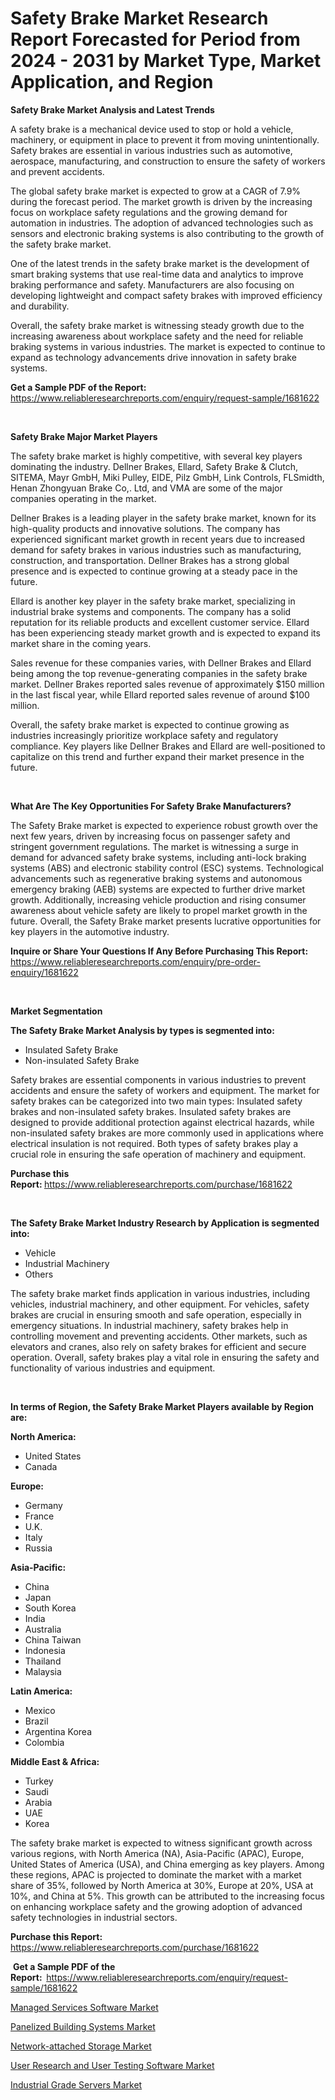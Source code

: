 <p><h1>Safety Brake Market Research Report Forecasted for Period from 2024 -  2031 by Market Type, Market Application, and Region</h1></p><p><strong>Safety Brake Market Analysis and Latest Trends</strong></p>
<p><p>A safety brake is a mechanical device used to stop or hold a vehicle, machinery, or equipment in place to prevent it from moving unintentionally. Safety brakes are essential in various industries such as automotive, aerospace, manufacturing, and construction to ensure the safety of workers and prevent accidents.</p><p>The global safety brake market is expected to grow at a CAGR of 7.9% during the forecast period. The market growth is driven by the increasing focus on workplace safety regulations and the growing demand for automation in industries. The adoption of advanced technologies such as sensors and electronic braking systems is also contributing to the growth of the safety brake market.</p><p>One of the latest trends in the safety brake market is the development of smart braking systems that use real-time data and analytics to improve braking performance and safety. Manufacturers are also focusing on developing lightweight and compact safety brakes with improved efficiency and durability.</p><p>Overall, the safety brake market is witnessing steady growth due to the increasing awareness about workplace safety and the need for reliable braking systems in various industries. The market is expected to continue to expand as technology advancements drive innovation in safety brake systems.</p></p>
<p><strong>Get a Sample PDF of the Report:&nbsp;</strong> <a href="https://www.reliableresearchreports.com/enquiry/request-sample/1681622">https://www.reliableresearchreports.com/enquiry/request-sample/1681622</a></p>
<p>&nbsp;</p>
<p><strong>Safety Brake Major Market Players</strong></p>
<p><p>The safety brake market is highly competitive, with several key players dominating the industry. Dellner Brakes, Ellard, Safety Brake & Clutch, SITEMA, Mayr GmbH, Miki Pulley, EIDE, Pilz GmbH, Link Controls, FLSmidth, Henan Zhongyuan Brake Co,. Ltd, and VMA are some of the major companies operating in the market.</p><p>Dellner Brakes is a leading player in the safety brake market, known for its high-quality products and innovative solutions. The company has experienced significant market growth in recent years due to increased demand for safety brakes in various industries such as manufacturing, construction, and transportation. Dellner Brakes has a strong global presence and is expected to continue growing at a steady pace in the future.</p><p>Ellard is another key player in the safety brake market, specializing in industrial brake systems and components. The company has a solid reputation for its reliable products and excellent customer service. Ellard has been experiencing steady market growth and is expected to expand its market share in the coming years.</p><p>Sales revenue for these companies varies, with Dellner Brakes and Ellard being among the top revenue-generating companies in the safety brake market. Dellner Brakes reported sales revenue of approximately $150 million in the last fiscal year, while Ellard reported sales revenue of around $100 million.</p><p>Overall, the safety brake market is expected to continue growing as industries increasingly prioritize workplace safety and regulatory compliance. Key players like Dellner Brakes and Ellard are well-positioned to capitalize on this trend and further expand their market presence in the future.</p></p>
<p>&nbsp;</p>
<p><strong>What Are The Key Opportunities For Safety Brake Manufacturers?</strong></p>
<p><p>The Safety Brake market is expected to experience robust growth over the next few years, driven by increasing focus on passenger safety and stringent government regulations. The market is witnessing a surge in demand for advanced safety brake systems, including anti-lock braking systems (ABS) and electronic stability control (ESC) systems. Technological advancements such as regenerative braking systems and autonomous emergency braking (AEB) systems are expected to further drive market growth. Additionally, increasing vehicle production and rising consumer awareness about vehicle safety are likely to propel market growth in the future. Overall, the Safety Brake market presents lucrative opportunities for key players in the automotive industry.</p></p>
<p><strong>Inquire or Share Your Questions If Any Before Purchasing This Report:</strong> <a href="https://www.reliableresearchreports.com/enquiry/pre-order-enquiry/1681622">https://www.reliableresearchreports.com/enquiry/pre-order-enquiry/1681622</a></p>
<p>&nbsp;</p>
<p><strong>Market Segmentation</strong></p>
<p><strong>The Safety Brake Market Analysis by types is segmented into:</strong></p>
<p><ul><li>Insulated Safety Brake</li><li>Non-insulated Safety Brake</li></ul></p>
<p><p>Safety brakes are essential components in various industries to prevent accidents and ensure the safety of workers and equipment. The market for safety brakes can be categorized into two main types: Insulated safety brakes and non-insulated safety brakes. Insulated safety brakes are designed to provide additional protection against electrical hazards, while non-insulated safety brakes are more commonly used in applications where electrical insulation is not required. Both types of safety brakes play a crucial role in ensuring the safe operation of machinery and equipment.</p></p>
<p><strong>Purchase this Report:&nbsp;</strong><a href="https://www.reliableresearchreports.com/purchase/1681622">https://www.reliableresearchreports.com/purchase/1681622</a></p>
<p>&nbsp;</p>
<p><strong>The Safety Brake Market Industry Research by Application is segmented into:</strong></p>
<p><ul><li>Vehicle</li><li>Industrial Machinery</li><li>Others</li></ul></p>
<p><p>The safety brake market finds application in various industries, including vehicles, industrial machinery, and other equipment. For vehicles, safety brakes are crucial in ensuring smooth and safe operation, especially in emergency situations. In industrial machinery, safety brakes help in controlling movement and preventing accidents. Other markets, such as elevators and cranes, also rely on safety brakes for efficient and secure operation. Overall, safety brakes play a vital role in ensuring the safety and functionality of various industries and equipment.</p></p>
<p>&nbsp;</p>
<p><strong>In terms of Region, the Safety Brake Market Players available by Region are:</strong></p>
<p>
    <p> <strong> North America: </strong>
        <ul>
            <li>United States</li>
            <li>Canada</li>
        </ul>
        </p> 
    <p> <strong> Europe: </strong>
        <ul>
            <li>Germany</li>
            <li>France</li>
            <li>U.K.</li>
            <li>Italy</li>
            <li>Russia</li>
        </ul>
        </p> 
    <p> <strong> Asia-Pacific: </strong>
        <ul>
            <li>China</li>
            <li>Japan</li>
            <li>South Korea</li>
            <li>India</li>
            <li>Australia</li>
            <li>China Taiwan</li>
            <li>Indonesia</li>
            <li>Thailand</li>
            <li>Malaysia</li>
        </ul>
        </p> 
    <p> <strong> Latin America: </strong>
        <ul>
            <li>Mexico</li>
            <li>Brazil</li>
            <li>Argentina Korea</li>
            <li>Colombia</li>
        </ul>
        </p> 
    <p> <strong> Middle East & Africa: </strong>
        <ul>
            <li>Turkey</li>
            <li>Saudi</li>
            <li>Arabia</li>
            <li>UAE</li>
            <li>Korea</li>
        </ul>
    </p>
    </p>
<p><p>The safety brake market is expected to witness significant growth across various regions, with North America (NA), Asia-Pacific (APAC), Europe, United States of America (USA), and China emerging as key players. Among these regions, APAC is projected to dominate the market with a market share of 35%, followed by North America at 30%, Europe at 20%, USA at 10%, and China at 5%. This growth can be attributed to the increasing focus on enhancing workplace safety and the growing adoption of advanced safety technologies in industrial sectors.</p></p>
<p><strong>Purchase this Report: </strong><a href="https://www.reliableresearchreports.com/purchase/1681622">https://www.reliableresearchreports.com/purchase/1681622</a></p>
<p>&nbsp;<strong>Get a Sample PDF of the Report:&nbsp;&nbsp;</strong><a href="https://www.reliableresearchreports.com/enquiry/request-sample/1681622">https://www.reliableresearchreports.com/enquiry/request-sample/1681622</a></p>
<p><strong></strong></p>
<p><p><a href="https://medium.com/@lauryframi644/managed-services-software-market-trends-and-market-analysis-forecasted-for-period-2024-2031-fc82b5978c0d">Managed Services Software Market</a></p><p><a href="https://medium.com/@malcomw102036/panelized-building-systems-market-furnishes-information-on-market-share-market-trends-and-market-e857c9ccc798">Panelized Building Systems Market</a></p><p><a href="https://github.com/kathiaseamanalvaradovlprc2h/Market-Research-Report-List-1/blob/main/network-attached-storage-market.md">Network-attached Storage Market</a></p><p><a href="https://medium.com/@lauryframi644/user-research-and-user-testing-software-market-competitive-analysis-market-trends-and-forecast-to-533c478f379e">User Research and User Testing Software Market</a></p><p><a href="https://github.com/wusalecollins540tpqoz/Market-Research-Report-List-1/blob/main/industrial-grade-servers-market.md">Industrial Grade Servers Market</a></p></p>
